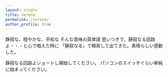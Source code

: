 ```yaml
---
layout: single
title: Serene
permalink: /serene/
author_profile: true
---
```


静寂な、穏やかな、平和な
そんな意味の英単語
思いつきで、静寂なる回路よ・・・と心で唱えた時に
「静寂なる」で検索して出てきた。素晴らしい感動した。

静寂なる回路よショートし開始してください。
パソコンのスイッチぐらい単純に始まってください。
